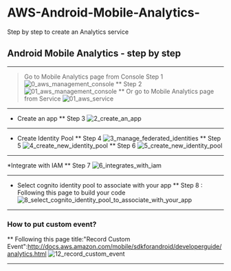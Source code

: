 # AWS-Android-Mobile-Analytics-
Step by step to create an Analytics service

## Android Mobile Analytics - step by step

---

> Go to Mobile Analytics page from Console
> Step 1
![0_aws_management_console](https://cloud.githubusercontent.com/assets/22315139/24347072/b7330600-1309-11e7-9cf6-c53b113ba9d4.png)
** Step 2
![01_aws_management_console](https://cloud.githubusercontent.com/assets/22315139/24347152/f107ab2e-1309-11e7-8166-fccf461d0023.png)
** Or go to Mobile Analytics page from Service
![01_aws_service](https://cloud.githubusercontent.com/assets/22315139/24347153/f12c0884-1309-11e7-8698-51a1935c0849.png)

---

* Create an app
** Step 3
![2_create_an_app](https://cloud.githubusercontent.com/assets/22315139/24347154/f1450b7c-1309-11e7-9122-f0d102d08de7.png)

---

* Create Identity Pool
** Step 4
![3_manage_federated_identities](https://cloud.githubusercontent.com/assets/22315139/24347155/f146144a-1309-11e7-9e5f-f501e3eb572e.png)
** Step 5
![4_create_new_identity_pool](https://cloud.githubusercontent.com/assets/22315139/24347156/f1492748-1309-11e7-80c9-58a7dc3547c5.png)
** Step 6
![5_create_new_identity_pool](https://cloud.githubusercontent.com/assets/22315139/24347157/f14ae150-1309-11e7-8eb5-aadadb2221e8.png)

---

*Integrate with IAM 
** Step 7
![6_integrates_with_iam](https://cloud.githubusercontent.com/assets/22315139/24347158/f14d0b24-1309-11e7-953e-0e5c2862ef76.png)

---

* Select cognito identity pool to associate with your app
** Step 8 : Following this page to build your code
![8_select_cognito_identity_pool_to_associate_with_your_app](https://cloud.githubusercontent.com/assets/22315139/24347308/778fb86c-130a-11e7-99e8-1700ee5c183d.png)

---

### How to put custom event?
** Following this page title:"Record Custom Event":http://docs.aws.amazon.com/mobile/sdkforandroid/developerguide/analytics.html
![12_record_custom_event](https://cloud.githubusercontent.com/assets/22315139/24347159/f1559ba4-1309-11e7-8213-653b45b0d69f.png)

---


